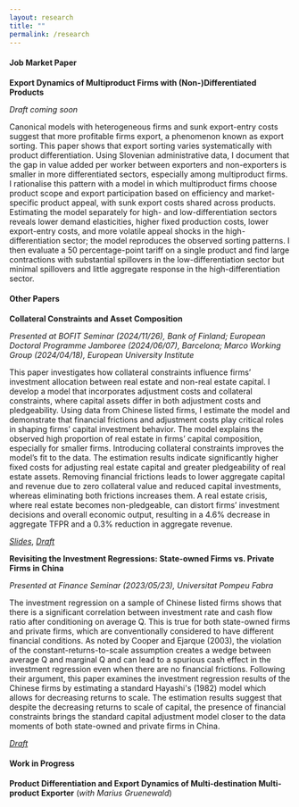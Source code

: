 ```yaml
---
layout: research
title: ""
permalink: /research
---
```

#### Job Market Paper

**Export Dynamics of Multiproduct Firms with (Non-)Differentiated Products**

*Draft coming soon*

Canonical models with heterogeneous firms and sunk export-entry costs suggest that more profitable firms export, a phenomenon known as export sorting. This paper shows that export sorting varies systematically with product differentiation. Using Slovenian administrative data, I document that the gap in value added per worker between exporters and non-exporters is smaller in more differentiated sectors, especially among multiproduct firms. I rationalise this pattern with a model in which multiproduct firms choose product scope and export participation based on efficiency and market-specific product appeal, with sunk export costs shared across products. Estimating the model separately for high- and low-differentiation sectors reveals lower demand elasticities, higher fixed production costs, lower export-entry costs, and more volatile appeal shocks in the high-differentiation sector; the model reproduces the observed sorting patterns. I then evaluate a 50 percentage-point tariff on a single product and find large contractions with substantial spillovers in the low-differentiation sector but minimal spillovers and little aggregate response in the high-differentiation sector.

#### Other Papers

**Collateral Constraints and Asset Composition**

*Presented at BOFIT Seminar (2024/11/26), Bank of Finland; European Doctoral Programme Jamboree (2024/06/07), Barcelona; Marco Working Group (2024/04/18), European University Institute*

This paper investigates how collateral constraints influence firms’ investment allocation between real estate and non-real estate capital. I develop a model that incorporates adjustment costs and collateral constraints, where capital assets differ in both adjustment costs and pledgeability. Using data from Chinese listed firms, I estimate the model and demonstrate that financial frictions and adjustment costs play critical roles in shaping firms’ capital investment behavior. The model explains the observed high proportion of real estate in firms’ capital composition, especially for smaller firms. Introducing collateral constraints improves the model’s fit to the data. The estimation results indicate significantly higher fixed costs for adjusting real estate capital and greater pledgeability of real estate assets. Removing financial frictions leads to lower aggregate capital and revenue due to zero collateral value and reduced capital investments, whereas eliminating both frictions increases them. A real estate crisis, where real estate becomes non-pledgeable, can distort firms’ investment decisions and overall economic output, resulting in a 4.6% decrease in aggregate TFPR and a 0.3% reduction in aggregate revenue.

[*Slides*](/assets/slides_collateral_investment.pdf), [*Draft*](/assets/draft_collateral_investment.pdf)

**Revisiting the Investment Regressions: State-owned Firms vs. Private Firms in China**

*Presented at Finance Seminar (2023/05/23), Universitat Pompeu Fabra*

The investment regression on a sample of Chinese listed firms shows that there is a significant correlation between investment rate and cash flow ratio after conditioning on average Q. This is true for both state-owned firms and private firms, which are conventionally considered to have different financial conditions. As noted by Cooper and Ejarque (2003), the violation of the constant-returns-to-scale assumption creates a wedge between average Q and marginal Q and can lead to a spurious cash effect in the investment regression even when there are no financial frictions. Following their argument, this paper examines the investment regression results of the Chinese firms by estimating a standard Hayashi's (1982) model which allows for decreasing returns to scale. The estimation results suggest that despite the decreasing returns to scale of capital, the presence of financial constraints brings the standard capital adjustment model closer to the data moments of both state-owned and private firms in China.

[*Draft*](/assets/draft_qreg_ch.pdf)

#### Work in Progress

**Product Differentiation and Export Dynamics of Multi-destination Multi-product Exporter** (*with Marius Gruenewald*)
